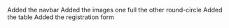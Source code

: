 Added the navbar
Added the images one full the other round-circle
Added the table
Added the registration form